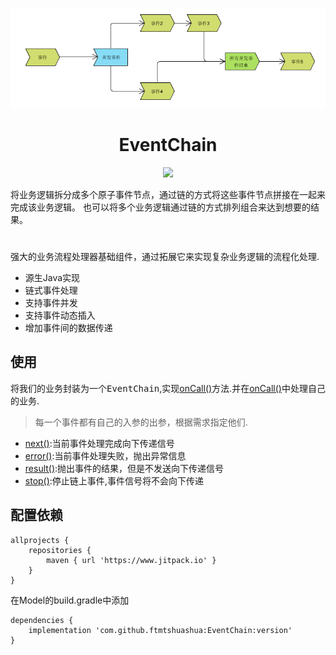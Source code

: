 

<div align="center">


![EventChain](https://github.com/ftmtshuashua/EventChain/blob/master/resouce/flow.png)

</div>

<h1 align="center">EventChain</h1>
<div align="center">

[![](https://jitpack.io/v/ftmtshuashua/EventChain.svg)](https://jitpack.io/#ftmtshuashua/EventChain)

</div>

将业务逻辑拆分成多个原子事件节点，通过链的方式将这些事件节点拼接在一起来完成该业务逻辑。
也可以将多个业务逻辑通过链的方式排列组合来达到想要的结果。


#
强大的业务流程处理器基础组件，通过拓展它来实现复杂业务逻辑的流程化处理.
- 源生Java实现
- 链式事件处理
- 支持事件并发
- 支持事件动态插入
- 增加事件间的数据传递




## 使用
将我们的业务封装为一个<kbd>EventChain</kbd>,实现[onCall()]()方法.并在[onCall()]()中处理自己的业务.
>每一个事件都有自己的入参的出参，根据需求指定他们.

- [next()]():当前事件处理完成向下传递信号
- [error()]():当前事件处理失败，抛出异常信息
- [result()]():抛出事件的结果，但是不发送向下传递信号
- [stop()]():停止链上事件,事件信号将不会向下传递



## 配置依赖


```
allprojects {
    repositories {
        maven { url 'https://www.jitpack.io' }
    }
}
```
在Model的build.gradle中添加
```
dependencies {
    implementation 'com.github.ftmtshuashua:EventChain:version'
}
```
